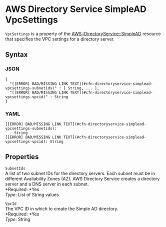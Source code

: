# AWS Directory Service SimpleAD VpcSettings<a name="aws-properties-directoryservice-simplead-vpcsettings"></a>

`VpcSettings` is a property of the [AWS::DirectoryService::SimpleAD](aws-resource-directoryservice-simplead.md) resource that specifies the VPC settings for a directory server\.

## Syntax<a name="w3ab2c21c14d512b5"></a>

### JSON<a name="aws-properties-directoryservice-simplead-vpcsettings-syntax.json"></a>

```
{
  "[[ERROR] BAD/MISSING LINK TEXT](#cfn-directoryservice-simplead-vpcsettings-subnetids)" : [ String, ... ],
  "[[ERROR] BAD/MISSING LINK TEXT](#cfn-directoryservice-simplead-vpcsettings-vpcid)" : String
}
```

### YAML<a name="aws-properties-directoryservice-simplead-vpcsettings-syntax.yaml"></a>

```
[[ERROR] BAD/MISSING LINK TEXT](#cfn-directoryservice-simplead-vpcsettings-subnetids):
  - String
[[ERROR] BAD/MISSING LINK TEXT](#cfn-directoryservice-simplead-vpcsettings-vpcid): String
```

## Properties<a name="w3ab2c21c14d512b7"></a>

`SubnetIds`  
A list of two subnet IDs for the directory servers\. Each subnet must be in different Availability Zones \(AZ\)\. AWS Directory Service creates a directory server and a DNS server in each subnet\.  
*Required: *Yes  
*Type*: List of String values

`VpcId`  
The VPC ID in which to create the Simple AD directory\.  
*Required: *Yes  
*Type*: String